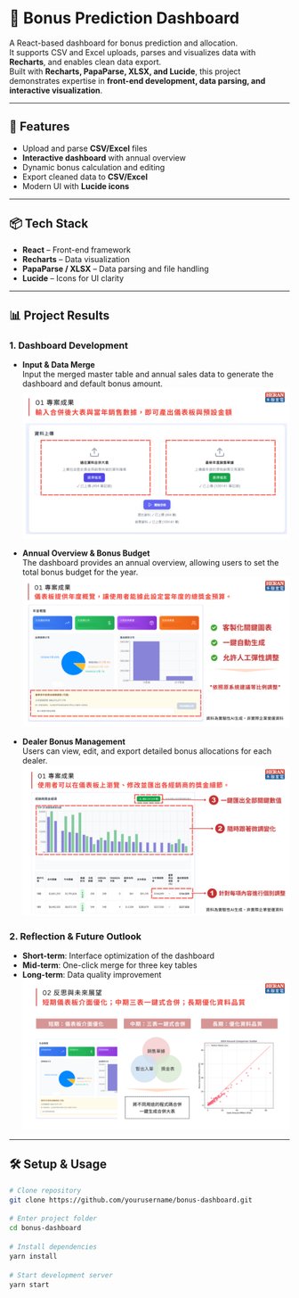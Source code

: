 # 🎯 Bonus Prediction Dashboard

A React-based dashboard for bonus prediction and allocation.  
It supports CSV and Excel uploads, parses and visualizes data with **Recharts**, and enables clean data export.  
Built with **Recharts, PapaParse, XLSX, and Lucide**, this project demonstrates expertise in **front-end development, data parsing, and interactive visualization**.

---

## 🚀 Features
- Upload and parse **CSV/Excel** files
- **Interactive dashboard** with annual overview
- Dynamic bonus calculation and editing
- Export cleaned data to **CSV/Excel**
- Modern UI with **Lucide icons**

---

## 📦 Tech Stack
- **React** – Front-end framework  
- **Recharts** – Data visualization  
- **PapaParse / XLSX** – Data parsing and file handling  
- **Lucide** – Icons for UI clarity  

---

## 📊 Project Results

### 1. Dashboard Development
- **Input & Data Merge**  
  Input the merged master table and annual sales data to generate the dashboard and default bonus amount.  
  ![Input & Data Merge](project-results/01_Dashboard_Input_MergedSalesData.png)

- **Annual Overview & Bonus Budget**  
  The dashboard provides an annual overview, allowing users to set the total bonus budget for the year.  
  ![Annual Overview & Bonus Budget](project-results/02_Dashboard_AnnualOverview_BonusBudget.png)

- **Dealer Bonus Management**  
  Users can view, edit, and export detailed bonus allocations for each dealer.  
  ![Dealer Bonus Management](project-results/03_Dashboard_DealerBonus_Edit_Export.png)

### 2. Reflection & Future Outlook
- **Short-term**: Interface optimization of the dashboard  
- **Mid-term**: One-click merge for three key tables  
- **Long-term**: Data quality improvement  
  ![Reflection & Future Outlook](project-results/04_FutureOutlook.png)

---

## 🛠️ Setup & Usage

```bash
# Clone repository
git clone https://github.com/yourusername/bonus-dashboard.git

# Enter project folder
cd bonus-dashboard

# Install dependencies
yarn install

# Start development server
yarn start
